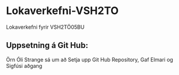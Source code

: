 # Lokaverkefni-VSH2TO
Lokaverkefni fyrir VSH2TÖ05BU

## Uppsetning á Git Hub:
Örn Óli Strange sá um að Setja upp Git Hub Repository, Gaf Elmari og Sigfúsi aðgang
